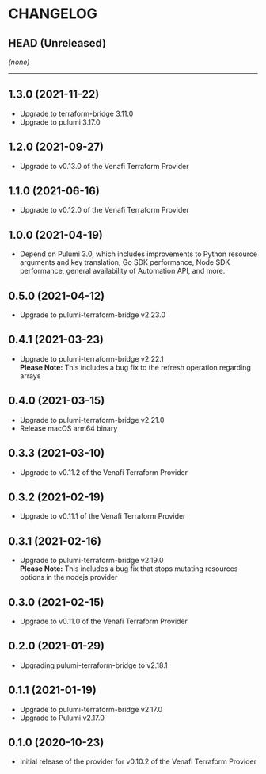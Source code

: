 CHANGELOG
=========

## HEAD (Unreleased)
_(none)_

---

## 1.3.0 (2021-11-22)
* Upgrade to terraform-bridge 3.11.0
* Upgrade to pulumi 3.17.0

## 1.2.0 (2021-09-27)
* Upgrade to v0.13.0 of the Venafi Terraform Provider

## 1.1.0 (2021-06-16)
* Upgrade to v0.12.0 of the Venafi Terraform Provider

## 1.0.0 (2021-04-19)
* Depend on Pulumi 3.0, which includes improvements to Python resource arguments and key translation, Go SDK performance,
  Node SDK performance, general availability of Automation API, and more.

## 0.5.0 (2021-04-12)
* Upgrade to pulumi-terraform-bridge v2.23.0

## 0.4.1 (2021-03-23)
* Upgrade to pulumi-terraform-bridge v2.22.1  
  **Please Note:** This includes a bug fix to the refresh operation regarding arrays

## 0.4.0 (2021-03-15)
* Upgrade to pulumi-terraform-bridge v2.21.0
* Release macOS arm64 binary

## 0.3.3 (2021-03-10)
* Upgrade to v0.11.2 of the Venafi Terraform Provider

## 0.3.2 (2021-02-19)
* Upgrade to v0.11.1 of the Venafi Terraform Provider

## 0.3.1 (2021-02-16)
* Upgrade to pulumi-terraform-bridge v2.19.0  
  **Please Note:** This includes a bug fix that stops mutating resources options in the nodejs provider

## 0.3.0 (2021-02-15)
* Upgrade to v0.11.0 of the Venafi Terraform Provider

## 0.2.0 (2021-01-29)
* Upgrading pulumi-terraform-bridge to v2.18.1

## 0.1.1 (2021-01-19)
* Upgrade to pulumi-terraform-bridge v2.17.0
* Upgrade to Pulumi v2.17.0

## 0.1.0 (2020-10-23)
* Initial release of the provider for v0.10.2 of the Venafi Terraform Provider
